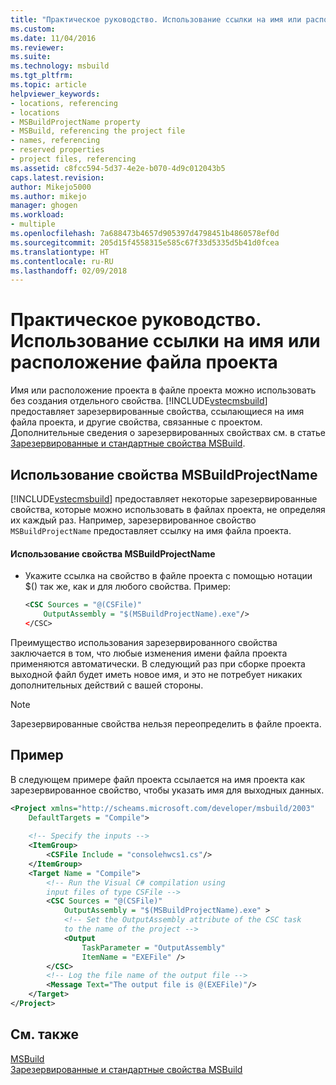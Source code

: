 ```yaml
---
title: "Практическое руководство. Использование ссылки на имя или расположение файла проекта | Документы Майкрософт"
ms.custom: 
ms.date: 11/04/2016
ms.reviewer: 
ms.suite: 
ms.technology: msbuild
ms.tgt_pltfrm: 
ms.topic: article
helpviewer_keywords:
- locations, referencing
- locations
- MSBuildProjectName property
- MSBuild, referencing the project file
- names, referencing
- reserved properties
- project files, referencing
ms.assetid: c8fcc594-5d37-4e2e-b070-4d9c012043b5
caps.latest.revision: 
author: Mikejo5000
ms.author: mikejo
manager: ghogen
ms.workload:
- multiple
ms.openlocfilehash: 7a688473b4657d905397d4798451b4860578ef0d
ms.sourcegitcommit: 205d15f4558315e585c67f33d5335d5b41d0fcea
ms.translationtype: HT
ms.contentlocale: ru-RU
ms.lasthandoff: 02/09/2018
---
```

# <a name="how-to-reference-the-name-or-location-of-the-project-file"></a>Практическое руководство. Использование ссылки на имя или расположение файла проекта
Имя или расположение проекта в файле проекта можно использовать без создания отдельного свойства. [!INCLUDE[vstecmsbuild](../extensibility/internals/includes/vstecmsbuild_md.md)] предоставляет зарезервированные свойства, ссылающиеся на имя файла проекта, и другие свойства, связанные с проектом. Дополнительные сведения о зарезервированных свойствах см. в статье [Зарезервированные и стандартные свойства MSBuild](../msbuild/msbuild-reserved-and-well-known-properties.md).  
  
## <a name="using-the-msbuildprojectname-property"></a>Использование свойства MSBuildProjectName  
 [!INCLUDE[vstecmsbuild](../extensibility/internals/includes/vstecmsbuild_md.md)] предоставляет некоторые зарезервированные свойства, которые можно использовать в файлах проекта, не определяя их каждый раз. Например, зарезервированное свойство `MSBuildProjectName` предоставляет ссылку на имя файла проекта.  
  
#### <a name="to-use-the-msbuildprojectname-property"></a>Использование свойства MSBuildProjectName  
  
-   Укажите ссылка на свойство в файле проекта с помощью нотации $() так же, как и для любого свойства. Пример:  
  
    ```xml  
    <CSC Sources = "@(CSFile)"   
        OutputAssembly = "$(MSBuildProjectName).exe"/>  
    </CSC>  
    ```  
  
 Преимущество использования зарезервированного свойства заключается в том, что любые изменения имени файла проекта применяются автоматически. В следующий раз при сборке проекта выходной файл будет иметь новое имя, и это не потребует никаких дополнительных действий с вашей стороны.  
  
> [!NOTE]
>  Зарезервированные свойства нельзя переопределить в файле проекта.  
  
## <a name="example"></a>Пример  
 В следующем примере файл проекта ссылается на имя проекта как зарезервированное свойство, чтобы указать имя для выходных данных.  
  
```xml  
<Project xmlns="http://scheams.microsoft.com/developer/msbuild/2003"   
    DefaultTargets = "Compile">  
  
    <!-- Specify the inputs -->  
    <ItemGroup>  
        <CSFile Include = "consolehwcs1.cs"/>  
    </ItemGroup>  
    <Target Name = "Compile">  
        <!-- Run the Visual C# compilation using  
        input files of type CSFile -->  
        <CSC Sources = "@(CSFile)"  
            OutputAssembly = "$(MSBuildProjectName).exe" >  
            <!-- Set the OutputAssembly attribute of the CSC task  
            to the name of the project -->  
            <Output  
                TaskParameter = "OutputAssembly"  
                ItemName = "EXEFile" />  
        </CSC>  
        <!-- Log the file name of the output file -->  
        <Message Text="The output file is @(EXEFile)"/>  
    </Target>  
</Project>  
```  
  
## <a name="see-also"></a>См. также  
[MSBuild](../msbuild/msbuild.md)  
 [Зарезервированные и стандартные свойства MSBuild](../msbuild/msbuild-reserved-and-well-known-properties.md)